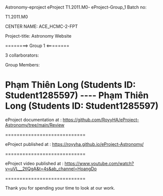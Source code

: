 Astronomy-eproject eProject T1.2011.M0- eProject-Group_1 Batch no:

T1.2011.M0

CENTER NAME: ACE_HCMC-2-FPT

Project-title: Astronomy Website

========> Group 1 <========

3 collarborators:

Group Members:

Phạm Thiên Long (Students ID: Student1285597) ---- Phạm Thiên Long (Students ID: Student1285597)
============================

eProject documentation at : https://github.com/RoyyHA/eProject-Astronomy/tree/main/Review

============================

eProject published at : https://royyha.github.io/eProject-Astronomy/

============================

eProject video published at : https://www.youtube.com/watch?v=uVL__2tlQgA&t=4s&ab_channel=HoangDo

============================

Thank you for spending your time to look at our work.
